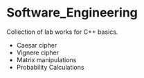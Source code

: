 # Software_Engineering

Collection of lab works for C++ basics.

* Caesar cipher
* Vignere cipher
* Matrix manipulations
* Probability Calculations

